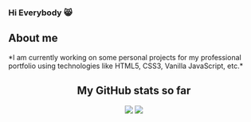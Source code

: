 <!--
**ricklogar/ricklogar** is a ✨ _special_ ✨ repository because its `README.md` (this file) appears on your GitHub profile.

Here are some ideas to get you started:

- 🔭 I’m currently working on ...
- 🌱 I’m currently learning ...
- 👯 I’m looking to collaborate on ...
- 🤔 I’m looking for help with ...
- 💬 Ask me about ...
- 📫 How to reach me: ...
- 😄 Pronouns: ...
- ⚡ Fun fact: ...
-->


### Hi Everybody 😸

<h2> About me </h2>

<p>
 *I am currently working on some personal projects for my professional portfolio using technologies like HTML5, CSS3, Vanilla JavaScript, etc.*
</p>

<h2 align="center"> My GitHub stats so far </h2>

<p align="center">
<img src="https://github-readme-stats.vercel.app/api?username=ricklogar&show_icons=true&theme=midnight-purple"/>
<img src="https://github-readme-stats.vercel.app/api/top-langs/?username=ricklogar&layout=compact&theme=midnight-purple"/>
</p>
